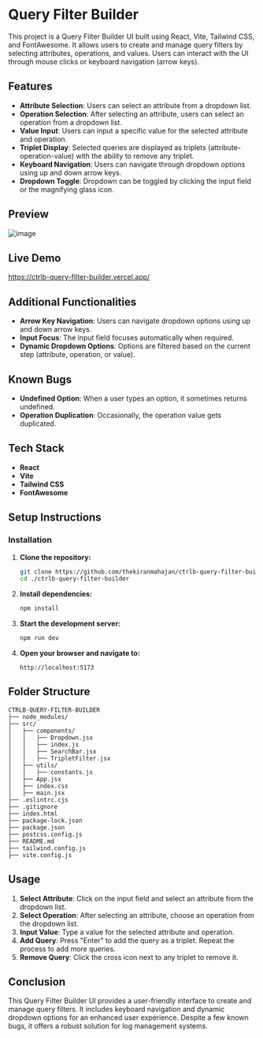 # Query Filter Builder

This project is a Query Filter Builder UI built using React, Vite, Tailwind CSS, and FontAwesome. It allows users to create and manage query filters by selecting attributes, operations, and values. Users can interact with the UI through mouse clicks or keyboard navigation (arrow keys).

## Features

- **Attribute Selection**: Users can select an attribute from a dropdown list.
- **Operation Selection**: After selecting an attribute, users can select an operation from a dropdown list.
- **Value Input**: Users can input a specific value for the selected attribute and operation.
- **Triplet Display**: Selected queries are displayed as triplets (attribute-operation-value) with the ability to remove any triplet.
- **Keyboard Navigation**: Users can navigate through dropdown options using up and down arrow keys.
- **Dropdown Toggle**: Dropdown can be toggled by clicking the input field or the magnifying glass icon.

## Preview
![image](https://github.com/thekiranmahajan/ctrlb-query-filter-builder/assets/91893931/4c4b2720-a5b9-4fca-aade-40d4fca20d24)

## Live Demo
https://ctrlb-query-filter-builder.vercel.app/

## Additional Functionalities

- **Arrow Key Navigation**: Users can navigate dropdown options using up and down arrow keys.
- **Input Focus**: The input field focuses automatically when required.
- **Dynamic Dropdown Options**: Options are filtered based on the current step (attribute, operation, or value).

## Known Bugs

- **Undefined Option**: When a user types an option, it sometimes returns undefined.
- **Operation Duplication**: Occasionally, the operation value gets duplicated.

## Tech Stack

- **React**
- **Vite**
- **Tailwind CSS**
- **FontAwesome**

## Setup Instructions

### Installation

1. **Clone the repository:**

   ```bash
   git clone https://github.com/thekiranmahajan/ctrlb-query-filter-builder
   cd ./ctrlb-query-filter-builder
   ```

2. **Install dependencies:**

   ```bash
   npm install
   ```

3. **Start the development server:**

   ```bash
   npm run dev
   ```

4. **Open your browser and navigate to:**
   ```plaintext
   http://localhost:5173
   ```

## Folder Structure

```
CTRLB-QUERY-FILTER-BUILDER
├── node_modules/
├── src/
│   ├── components/
│   │   ├── Dropdown.jsx
│   │   ├── index.js
│   │   ├── SearchBar.jsx
│   │   ├── TripletFilter.jsx
│   ├── utils/
│   │   ├── constants.js
│   ├── App.jsx
│   ├── index.css
│   ├── main.jsx
├── .eslintrc.cjs
├── .gitignore
├── index.html
├── package-lock.json
├── package.json
├── postcss.config.js
├── README.md
├── tailwind.config.js
├── vite.config.js
```

## Usage

1. **Select Attribute**: Click on the input field and select an attribute from the dropdown list.
2. **Select Operation**: After selecting an attribute, choose an operation from the dropdown list.
3. **Input Value**: Type a value for the selected attribute and operation.
4. **Add Query**: Press "Enter" to add the query as a triplet. Repeat the process to add more queries.
5. **Remove Query**: Click the cross icon next to any triplet to remove it.

## Conclusion

This Query Filter Builder UI provides a user-friendly interface to create and manage query filters. It includes keyboard navigation and dynamic dropdown options for an enhanced user experience. Despite a few known bugs, it offers a robust solution for log management systems.
